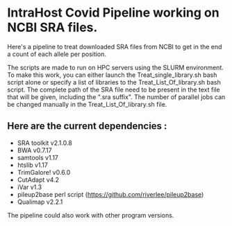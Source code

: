 # IntraHost Covid Pipeline working on NCBI SRA files.

Here's a pipeline to treat downloaded SRA files from NCBI to get in the end a count of each allele per position.

The scripts are made to run on HPC servers using the SLURM environment. 
To make this work, you can either launch the Treat_single_library.sh bash script alone or specify a list of libraries to the Treat_List_Of_library.sh bash script. 
The complete path of the SRA file need to be present in the text file that will be given, including the ".sra suffix". The number of parallel jobs can be changed manually in the Treat_List_Of_library.sh file.


## Here are the current dependencies :

- SRA toolkit v2.1.0.8
- BWA v0.7.17
- samtools v1.17
- htslib v1.17
- TrimGalore! v0.6.0
- CutAdapt v4.2
- iVar v1.3
- pileup2base perl script (https://github.com/riverlee/pileup2base)
- Qualimap v2.2.1


The pipeline could also work with other program versions.
